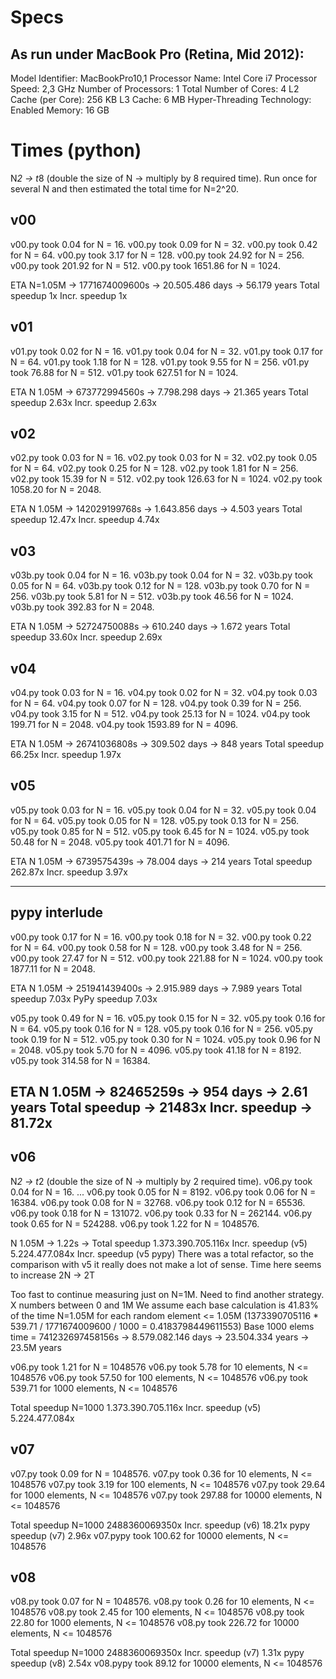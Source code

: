 # Specs
## As run under MacBook Pro (Retina, Mid 2012):

Model Identifier:   MacBookPro10,1
  Processor Name:   Intel Core i7
  Processor Speed:  2,3 GHz
  Number of Processors: 1
  Total Number of Cores:    4
  L2 Cache (per Core):  256 KB
  L3 Cache: 6 MB
  Hyper-Threading Technology:   Enabled
  Memory:   16 GB

# Times (python)
N*2 -> t*8 (double the size of N -> multiply by 8 required time).
Run once for several N and then estimated the total time for N=2^20.

## v00
v00.py took 0.04 for N = 16.
v00.py took 0.09 for N = 32.
v00.py took 0.42 for N = 64.
v00.py took 3.17 for N = 128.
v00.py took 24.92 for N = 256.
v00.py took 201.92 for N = 512.
v00.py took 1651.86 for N = 1024.

ETA N=1.05M -> 1771674009600s -> 20.505.486 days -> 56.179 years
Total speedup    1x
Incr. speedup    1x

## v01
v01.py took 0.02 for N = 16.
v01.py took 0.04 for N = 32.
v01.py took 0.17 for N = 64.
v01.py took 1.18 for N = 128.
v01.py took 9.55 for N = 256.
v01.py took 76.88 for N = 512.
v01.py took 627.51 for N = 1024.

ETA N 1.05M -> 673772994560s -> 7.798.298 days -> 21.365 years
Total speedup    2.63x
Incr. speedup    2.63x

## v02
v02.py took 0.03 for N = 16.
v02.py took 0.03 for N = 32.
v02.py took 0.05 for N = 64.
v02.py took 0.25 for N = 128.
v02.py took 1.81 for N = 256.
v02.py took 15.39 for N = 512.
v02.py took 126.63 for N = 1024.
v02.py took 1058.20 for N = 2048.

ETA N 1.05M -> 142029199768s -> 1.643.856 days -> 4.503 years
Total speedup    12.47x
Incr. speedup     4.74x

## v03
v03b.py took 0.04 for N = 16.
v03b.py took 0.04 for N = 32.
v03b.py took 0.05 for N = 64.
v03b.py took 0.12 for N = 128.
v03b.py took 0.70 for N = 256.
v03b.py took 5.81 for N = 512.
v03b.py took 46.56 for N = 1024.
v03b.py took 392.83 for N = 2048.

ETA N 1.05M -> 52724750088s -> 610.240 days -> 1.672 years
Total speedup    33.60x
Incr. speedup     2.69x

## v04
v04.py took 0.03 for N = 16.
v04.py took 0.02 for N = 32.
v04.py took 0.03 for N = 64.
v04.py took 0.07 for N = 128.
v04.py took 0.39 for N = 256.
v04.py took 3.15 for N = 512.
v04.py took 25.13 for N = 1024.
v04.py took 199.71 for N = 2048.
v04.py took 1593.89 for N = 4096.

ETA N 1.05M -> 26741036808s -> 309.502 days -> 848 years
Total speedup    66.25x
Incr. speedup     1.97x

## v05
v05.py took 0.03 for N = 16.
v05.py took 0.04 for N = 32.
v05.py took 0.04 for N = 64.
v05.py took 0.05 for N = 128.
v05.py took 0.13 for N = 256.
v05.py took 0.85 for N = 512.
v05.py took 6.45 for N = 1024.
v05.py took 50.48 for N = 2048.
v05.py took 401.71 for N = 4096.

ETA N 1.05M -> 6739575439s -> 78.004 days -> 214 years
Total speedup   262.87x
Incr. speedup     3.97x

------------------------------------------------------
## pypy interlude
v00.py took 0.17 for N = 16.
v00.py took 0.18 for N = 32.
v00.py took 0.22 for N = 64.
v00.py took 0.58 for N = 128.
v00.py took 3.48 for N = 256.
v00.py took 27.47 for N = 512.
v00.py took 221.88 for N = 1024.
v00.py took 1877.11 for N = 2048.

ETA N 1.05M -> 251941439400s -> 2.915.989 days -> 7.989 years
Total speedup       7.03x
PyPy  speedup       7.03x

v05.py took 0.49 for N = 16.
v05.py took 0.15 for N = 32.
v05.py took 0.16 for N = 64.
v05.py took 0.16 for N = 128.
v05.py took 0.16 for N = 256.
v05.py took 0.19 for N = 512.
v05.py took 0.30 for N = 1024.
v05.py took 0.96 for N = 2048.
v05.py took 5.70 for N = 4096.
v05.py took 41.18 for N = 8192.
v05.py took 314.58 for N = 16384.

ETA N 1.05M ->   82465259s -> 954 days -> 2.61 years
Total speedup ->  21483x
Incr. speedup ->     81.72x
-----------------------------------------------------

## v06
N*2 -> t*2 (double the size of N -> multiply by 2 required time).
v06.py took 0.04 for N = 16.
...
v06.py took 0.05 for N = 8192.
v06.py took 0.06 for N = 16384.
v06.py took 0.08 for N = 32768.
v06.py took 0.12 for N = 65536.
v06.py took 0.18 for N = 131072.
v06.py took 0.33 for N = 262144.
v06.py took 0.65 for N = 524288.
v06.py took 1.22 for N = 1048576.

N 1.05M -> 1.22s ->
Total speedup       1.373.390.705.116x
Incr. speedup (v5)      5.224.477.084x
Incr. speedup (v5 pypy)
There was a total refactor, so the comparison
with v5 it really does not make a lot of sense.
Time here seems to increase 2N -> 2T

Too fast to continue measuring just on N=1M.
Need to find another strategy. X numbers between 0 and 1M
We assume each base calculation is 41.83% of the time N=1.05M for each random element <= 1.05M (1373390705116 * 539.71 / 1771674009600 / 1000 = 0.4183798449611553)
Base 1000 elems time = 741232697458156s -> 8.579.082.146 days -> 23.504.334 years -> 23.5M years

v06.py took 1.21 for N = 1048576
v06.py took 5.78 for 10 elements, N <= 1048576
v06.py took 57.50 for 100 elements, N <= 1048576
v06.py took 539.71 for 1000 elements, N <= 1048576

Total speedup N=1000      1.373.390.705.116x
Incr. speedup (v5)            5.224.477.084x

## v07
v07.py took 0.09 for N = 1048576.
v07.py took 0.36 for 10 elements, N <= 1048576
v07.py took 3.19 for 100 elements, N <= 1048576
v07.py took 29.64 for 1000 elements, N <= 1048576
v07.py took 297.88 for 10000 elements, N <= 1048576

Total speedup N=1000    2488360069350x
Incr. speedup (v6)              18.21x
pypy speedup  (v7)               2.96x
v07.pypy took 100.62 for 10000 elements, N <= 1048576

## v08
v08.py took 0.07 for N = 1048576.
v08.py took 0.26 for 10 elements, N <= 1048576
v08.py took 2.45 for 100 elements, N <= 1048576
v08.py took 22.80 for 1000 elements, N <= 1048576
v08.py took 226.72 for 10000 elements, N <= 1048576

Total speedup N=1000    2488360069350x
Incr. speedup (v7)              1.31x
pypy speedup  (v8)              2.54x
v08.pypy took 89.12 for 10000 elements, N <= 1048576
